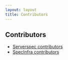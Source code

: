 ```yaml
---
layout: layout
title: Contributors
---
```


## Contributors

 * [Serverspec contributors](https://github.com/serverspec/serverspec/graphs/contributors)
 * [SpecInfra contributors](https://github.com/serverspec/specinfra/graphs/contributors)

